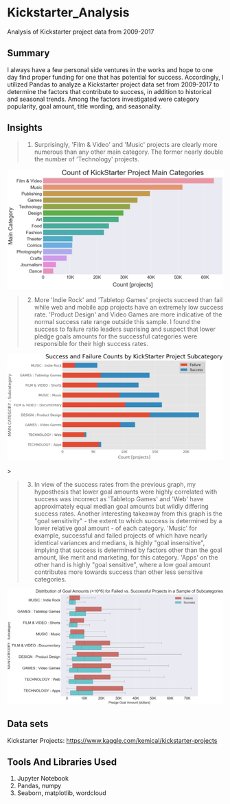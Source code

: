 # Kickstarter_Analysis
Analysis of Kickstarter project data from 2009-2017


## Summary 
I always have a few personal side ventures in the works and hope to one day find proper funding for one that has potential for success. Accordingly, I utilized Pandas to analyze a Kickstarter project  data set from 2009-2017 to determine the factors that contribute to success, in addition to historical and seasonal trends. Among the factors investigated were category popularity, goal amount, title wording, and seasonality.

## Insights

>1. Surprisingly, 'Film & Video' and 'Music' projects are clearly more numerous than any other main category. The former nearly double the number of 'Technology' projects. 
<p align="center">
  <img src="https://github.com/GregMurray30/Kickstarter_Analysis/blob/master/images/main_category_cnt.png" title="Main Category Counts">
</p>



>2. More 'Indie Rock' and 'Tabletop Games' projects succeed than fail while web and mobile app projects have an extremely low success rate. 'Product Design' and Video Games are more indicative of the normal success rate range outside this sample. I found the success to failure ratio leaders suprising and suspect that lower pledge goals amounts for the successful categories were responsible for their high success rates.
<p align="center">
  <img src="https://github.com/GregMurray30/Kickstarter_Analysis/blob/master/images/succ_v_fail_subcat.png" title="Success vs Failure by Subcategory">
</p>
>


>3.  In view of the success rates from the previous graph, my hyposthesis that lower goal amounts were highly correlated with success was incorrect as 'Tabletop Games' and 'Web' have approximately equal median goal amounts but wildly differing success rates. Another interesting takeaway from this graph is the "goal sensitivity" - the extent to which success is determined by a lower relative goal amount - of each category. 'Music' for example, successful and failed projects of which have nearly identical variances and medians, is highly "goal insensitive", implying that success is determined by factors other than the goal amount, like merit and marketing, for this category. 'Apps' on the other hand is highly "goal sensitive", where a low goal amount contributes more towards success than other less sensitive categories.
<p align="center">
  <img src="https://github.com/GregMurray30/Kickstarter_Analysis/blob/master/images/dist_succ_v_fail_subcat.png" title="Goal Amount Distribution by Subcategory">
</p>


## Data sets
Kickstarter Projects: https://www.kaggle.com/kemical/kickstarter-projects

## Tools And Libraries Used
1. Jupyter Notebook
2. Pandas, numpy
3. Seaborn, matplotlib, wordcloud
